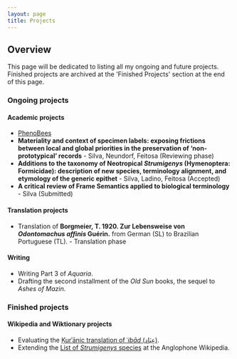 ```yaml
---
layout: page
title: Projects
---
```


## Overview ##

This page will be dedicated to listing all my ongoing and future projects. Finished projects are archived at the 'Finished Projects' section at the end of this page.

### Ongoing projects ###

#### Academic projects ####

* [PhenoBees](https://researchportal.helsinki.fi/fi/projects/phenobees-a-knowledgebase-and-integrative-approach-for-studying-t)
* **Materiality and context of specimen labels: exposing frictions between local and global priorities in the preservation of ‘non-prototypical’ records** - Silva, Neundorf, Feitosa (Reviewing phase)
* **Additions to the taxonomy of Neotropical *Strumigenys* (Hymenoptera: Formicidae): description of new species, terminology alignment, and etymology of the generic epithet** - Silva, Ladino, Feitosa (Accepted)
* **A critical review of Frame Semantics applied to biological terminology** - Silva (Submitted)

#### Translation projects ####

* Translation of **Borgmeier, T. 1920. Zur Lebensweise von _Odontomachus affinis_ Guérin.** from German (SL) to Brazilian Portuguese (TL). - Translation phase

#### Writing ####

* Writing Part 3 of *Aquaria*.
* Drafting the second installment of the *Old Sun* books, the sequel to *Ashes of Mazin*.

### Finished projects ###

#### Wikipedia and Wiktionary projects ####
* Evaluating the [Ḳurʾānic translation of ʿ*ibād* (عِبَاد)](https://en.wikipedia.org/wiki/Talk:Ibad).
* Extending the [List of *Strumigenys* species](https://en.wikipedia.org/wiki/List_of_Strumigenys_species) at the Anglophone Wikipedia.
